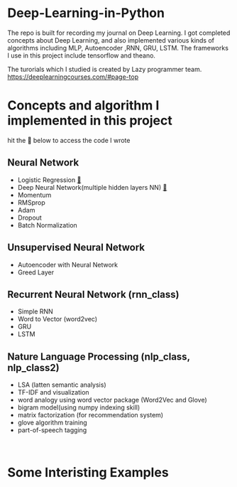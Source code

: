 # Deep-Learning-in-Python
The repo is built for recording my journal on Deep Learning. 
I got completed concepts about Deep Learning, and also implemented various kinds of algorithms including MLP, Autoencoder ,RNN, GRU, LSTM. 
The frameworks I use in this project include tensorflow and theano.<br>

The turorials which I studied is created by Lazy programmer team.
https://deeplearningcourses.com/#page-top

# Concepts and algorithm I implemented in this project
hit the :lollipop: below to access the code I wrote
## Neural Network
* Logistic Regression [:lollipop:](https://github.com/SeanWangYS/Deep-Learning-in-Python/blob/master/ann_class/regression.py) 
* Deep Neural Network(multiple hidden layers NN) [:lollipop:](https://github.com/SeanWangYS/Deep-Learning-in-Python/blob/master/ann_class2/tensorflow_ann_bySean.py)
* Momentum  
* RMSprop  
* Adam  
* Dropout  
* Batch Normalization
## Unsupervised Neural Network
* Autoencoder with Neural Network  
* Greed Layer  
## Recurrent Neural Network (rnn_class)
* Simple RNN  
* Word to Vector (word2vec)
* GRU  
* LSTM  
## Nature Language Processing (nlp_class, nlp_class2)  
* LSA (latten semantic analysis)
* TF-IDF and visualization 
* word analogy using word vector package (Word2Vec and Glove)  
* bigram model(using numpy indexing skill)
* matrix factorization (for recommendation system)
* glove algorithm training 
* part-of-speech tagging
<br>

# Some Interisting Examples
## 

